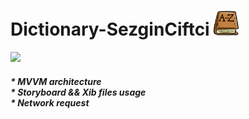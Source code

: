 # Dictionary-SezginCiftci <img src="https://github.com/SezginCiftci/Dictionary-SezginCiftci/blob/main/dictionary.png" width="40">

<img src="https://github.com/SezginCiftci/Dictionary-SezginCiftci/blob/main/DictionaryCase.gif" width="250">

##### * MVVM architecture <br/> * Storyboard && Xib files usage <br/> * Network request 

